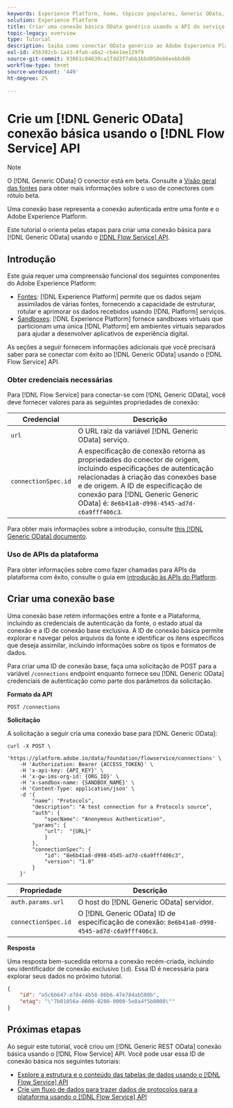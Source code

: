 ```yaml
---
keywords: Experience Platform, home, tópicos populares, Generic OData, dados genéricos
solution: Experience Platform
title: Criar uma conexão básica OData genérica usando a API do serviço de fluxo
topic-legacy: overview
type: Tutorial
description: Saiba como conectar OData genérico ao Adobe Experience Platform usando a API do Serviço de fluxo.
exl-id: 45b302cb-1a43-4fab-a8a2-cb4e1ee129f9
source-git-commit: 93061c84639ca1fdd3f7abb1bbd050eb6eebbdd6
workflow-type: tm+mt
source-wordcount: '449'
ht-degree: 2%

---
```


# Crie um [!DNL Generic OData] conexão básica usando o [!DNL Flow Service] API

>[!NOTE]
>
>O [!DNL Generic OData] O conector está em beta. Consulte a [Visão geral das fontes](../../../../home.md#terms-and-conditions) para obter mais informações sobre o uso de conectores com rótulo beta.

Uma conexão base representa a conexão autenticada entre uma fonte e o Adobe Experience Platform.

Este tutorial o orienta pelas etapas para criar uma conexão básica para [!DNL Generic OData] usando o [[!DNL Flow Service] API](https://www.adobe.io/experience-platform-apis/references/flow-service/).

## Introdução

Este guia requer uma compreensão funcional dos seguintes componentes do Adobe Experience Platform:

* [Fontes](../../../../home.md): [!DNL Experience Platform] permite que os dados sejam assimilados de várias fontes, fornecendo a capacidade de estruturar, rotular e aprimorar os dados recebidos usando [!DNL Platform] serviços.
* [Sandboxes](../../../../../sandboxes/home.md): [!DNL Experience Platform] fornece sandboxes virtuais que particionam uma única [!DNL Platform] em ambientes virtuais separados para ajudar a desenvolver aplicativos de experiência digital.

As seções a seguir fornecem informações adicionais que você precisará saber para se conectar com êxito ao [!DNL Generic OData] usando o [!DNL Flow Service] API.

### Obter credenciais necessárias

Para [!DNL Flow Service] para conectar-se com [!DNL Generic OData], você deve fornecer valores para as seguintes propriedades de conexão:

| Credencial | Descrição |
| ---------- | ----------- |
| `url` | O URL raiz da variável [!DNL Generic OData] serviço. |
| `connectionSpec.id` | A especificação de conexão retorna as propriedades do conector de origem, incluindo especificações de autenticação relacionadas à criação das conexões base e de origem. A ID de especificação de conexão para [!DNL Generic Generic OData] é: `8e6b41a8-d998-4545-ad7d-c6a9fff406c3`. |

Para obter mais informações sobre a introdução, consulte [this [!DNL Generic OData] documento](https://www.odata.org/getting-started/basic-tutorial/).

### Uso de APIs da plataforma

Para obter informações sobre como fazer chamadas para APIs da plataforma com êxito, consulte o guia em [introdução às APIs do Platform](../../../../../landing/api-guide.md).

## Criar uma conexão base

Uma conexão base retém informações entre a fonte e a Plataforma, incluindo as credenciais de autenticação da fonte, o estado atual da conexão e a ID de conexão base exclusiva. A ID de conexão básica permite explorar e navegar pelos arquivos da fonte e identificar os itens específicos que deseja assimilar, incluindo informações sobre os tipos e formatos de dados.

Para criar uma ID de conexão base, faça uma solicitação de POST para a variável `/connections` endpoint enquanto fornece seu [!DNL Generic OData] credenciais de autenticação como parte dos parâmetros da solicitação.

**Formato da API**

```http
POST /connections
```

**Solicitação**

A solicitação a seguir cria uma conexão base para [!DNL Generic OData]:

```shell
curl -X POST \
    'https://platform.adobe.io/data/foundation/flowservice/connections' \
    -H 'Authorization: Bearer {ACCESS_TOKEN}' \
    -H 'x-api-key: {API_KEY}' \
    -H 'x-gw-ims-org-id: {ORG_ID}' \
    -H 'x-sandbox-name: {SANDBOX_NAME}' \
    -H 'Content-Type: application/json' \
    -d '{
        "name": "Protocols",
        "description": "A test connection for a Protocols source",
        "auth": {
            "specName": "Anonymous Authentication",
        "params": {
            "url":  "{URL}"
            }
        },
        "connectionSpec": {
            "id": "8e6b41a8-d998-4545-ad7d-c6a9fff406c3",
            "version": "1.0"
        }
    }'
```

| Propriedade | Descrição |
| --------- | ----------- |
| `auth.params.url` | O host do [!DNL Generic OData] servidor. |
| `connectionSpec.id` | O [!DNL Generic OData] ID de especificação de conexão: `8e6b41a8-d998-4545-ad7d-c6a9fff406c3`. |

**Resposta**

Uma resposta bem-sucedida retorna a conexão recém-criada, incluindo seu identificador de conexão exclusivo (`id`). Essa ID é necessária para explorar seus dados no próximo tutorial.

```json
{
    "id": "a5c6b647-e784-4b58-86b6-47e784ab580b",
    "etag": "\"7b01056a-0000-0200-0000-5e8a4f5b0000\""
}
```

## Próximas etapas

Ao seguir este tutorial, você criou um [!DNL Generic REST OData] conexão básica usando o [!DNL Flow Service] API. Você pode usar essa ID de conexão básica nos seguintes tutoriais:

* [Explore a estrutura e o conteúdo das tabelas de dados usando o [!DNL Flow Service] API](../../explore/tabular.md)
* [Crie um fluxo de dados para trazer dados de protocolos para a plataforma usando o [!DNL Flow Service] API](../../collect/protocols.md)
